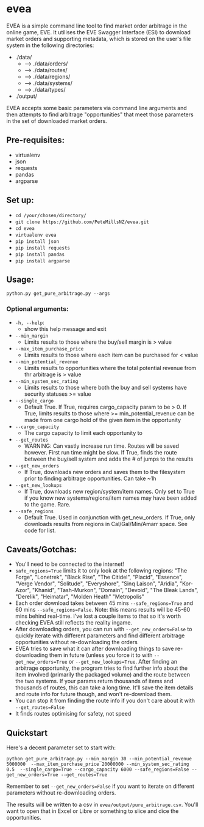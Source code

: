 # evea

EVEA is a simple command line tool to find market order arbitrage in the online game, EVE.
It utilises the EVE Swagger Interface (ESI) to download market orders and supporting metadata, which is stored on the user's file system in the following directories:

* ./data/
  * --> ./data/orders/
  * --> ./data/routes/
  * --> ./data/regions/
  * --> ./data/systems/
  * --> ./data/types/
* ./output/

EVEA accepts some basic parameters via command line arguments and then attempts to find arbitrage "opportunities" that meet those parameters in the set of downloaded market orders.

## Pre-requisites:
- virtualenv
- json
- requests
- pandas
- argparse

## Set up:
- `cd /your/chosen/directory/`
- `git clone https://github.com/PeteMillsNZ/evea.git`
- `cd evea`
- `virtualenv evea`
- `pip install json`
- `pip install requests`
- `pip install pandas`
- `pip install argparse`

## Usage:

`python.py get_pure_arbitrage.py --args`

### Optional arguments:
* `-h, --help`:
  * show this help message and exit
* `--min_margin`
  * Limits results to those where the buy/sell margin is > value
* `--max_item_purchase_price`
  * Limits results to those where each item can be purchased for < value
* `--min_potential_revenue`
  * Limits results to opportunities where the total potential revenue from thr arbitrage is > value
* `--min_system_sec_rating`
  * Limits results to those where both the buy and sell systems have security statuses >= value
* `--single_cargo`
  * Default True. If True, requires cargo_capacity param to be > 0. If True, limits results to those where >= min_potential_revenue can be made from one cargo hold of the given item in the opportunity
* `--cargo_capacity`
  * The cargo capacity to limit each opportunity to
* `--get_routes`
  * WARNING: Can vastly increase run time. Routes will be saved however. First run time might be slow. If True, finds the route between the buy/sell system and adds the # of jumps to the results
* `--get_new_orders`
  * If True, downloads new orders and saves them to the filesystem prior to finding arbitrage opportunities. Can take ~1h
* `--get_new_lookups`
  * If True, downloads new region/system/item names. Only set to True if you know new systems/regions/item names may have been added to the game. Rare.
* `--safe_regions`
  * Default True. Used in conjunction with get_new_orders. If True, only downloads results from regions in Cal/Gal/Min/Amarr space. See code for list.

## Caveats/Gotchas:
- You'll need to be connected to the internet!
- `safe_regions=True` limits it to only look at the following regions:
  "The Forge",
  "Lonetrek",
  "Black Rise",
  "The Citidel",
  "Placid",
  "Essence",
  "Verge Vendor",
  "Solitude",
  "Everyshore",
  "Sinq Laison",
  "Aridia",
  "Kor-Azor",
  "Khanid",
  "Tash-Murkon",
  "Domain",
  "Devoid",
  "The Bleak Lands",
  "Derelik",
  "Heimatar",
  "Molden Heath"
  "Metropolis"
- Each order download takes between 45 mins `--safe_regions=True` and 60 mins `--safe_regions=False`. Note: this means results will be 45-60 mins behind real-time. I've lost a couple items to that so it's worth checking EVEA still reflects the reality ingame.
- After downloading orders, you can run with `--get_new_orders=False` to quickly iterate with different parameters and find different arbitrage opportunities without re-downloading the orders
- EVEA tries to save what it can after downloading things to save re-downloading them in future (unless you force it to with `--get_new_orders=True` or `--get_new_lookups=True`. After finding an arbitrage opportunity, the program tries to find further info about the item involved (primarily the packaged volume) and the route between the two systems. If your params return thousands of items and thousands of routes, this can take a long time. It'll save the item details and route info for future though, and won't re-download them.
- You can stop it from finding the route info if you don't care about it with `--get_routes=False`
- It finds routes optimising for safety, not speed

## Quickstart

Here's a decent parameter set to start with:

`python get_pure_arbitrage.py --min_margin 30 --min_potential_revenue 5000000  --max_item_purchase_price 20000000 --min_system_sec_rating 0.5  --single_cargo=True --cargo_capacity 6000 --safe_regions=False --get_new_orders=True --get_routes=True`

Remember to set `--get_new_orders=False` if you want to iterate on different parameters without re-downloading orders.

The results will be written to a csv in `evea/output/pure_arbitrage.csv`. You'll want to open that in Excel or Libre or something to slice and dice the opportunities.
